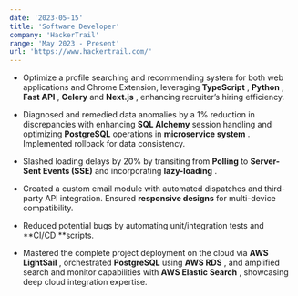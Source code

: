 ```yaml
---
date: '2023-05-15'
title: 'Software Developer'
company: 'HackerTrail'
range: 'May 2023 - Present'
url: 'https://www.hackertrail.com/'
---
```


* Optimize a profile searching and recommending system for both web applications and Chrome Extension, leveraging  **TypeScript** ,  **Python** ,  **Fast API** , **Celery** and  **Next.js** , enhancing recruiter’s hiring efficiency.
* Diagnosed and remedied data anomalies by a 1% reduction in discrepancies with enhancing **SQL Alchemy** session handling and optimizing **PostgreSQL** operations in  **microservice system** . Implemented rollback for data consistency.

* Slashed loading delays by 20% by transiting from **Polling** to **Server-Sent Events (SSE)** and incorporating  **lazy-loading** .
* Created a custom email module with automated dispatches and third-party API integration. Ensured **responsive designs** for multi-device compatibility.

* Reduced potential bugs by automating unit/integration tests and **CI/CD **scripts.
*  Mastered the complete project deployment on the cloud via **AWS**  **LightSail** , orchestrated **PostgreSQL** using  **AWS RDS** , and amplified search and monitor capabilities with  **AWS Elastic Search** , showcasing deep cloud integration expertise.
